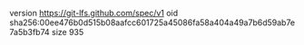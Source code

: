 version https://git-lfs.github.com/spec/v1
oid sha256:00ee476b0d515b08aafcc601725a45086fa58a404a49a7b6d59ab7e7a5b3fb74
size 935
